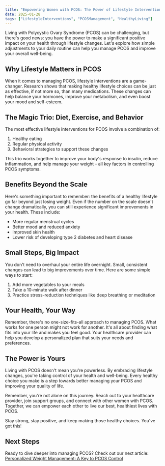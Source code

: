 ```yaml
---
title: "Empowering Women with PCOS: The Power of Lifestyle Interventions"
date: 2025-01-28
tags: ["LifestyleInterventions", "PCOSManagement", "HealthyLiving"]
---
```


Living with Polycystic Ovary Syndrome (PCOS) can be challenging, but there's good news: you have the power to make a significant positive impact on your health through lifestyle changes. Let's explore how simple adjustments to your daily routine can help you manage PCOS and improve your overall well-being.

## Why Lifestyle Matters in PCOS

When it comes to managing PCOS, lifestyle interventions are a game-changer. Research shows that making healthy lifestyle choices can be just as effective, if not more so, than many medications. These changes can help balance your hormones, improve your metabolism, and even boost your mood and self-esteem.

## The Magic Trio: Diet, Exercise, and Behavior

The most effective lifestyle interventions for PCOS involve a combination of:

1. Healthy eating
2. Regular physical activity
3. Behavioral strategies to support these changes

This trio works together to improve your body's response to insulin, reduce inflammation, and help manage your weight - all key factors in controlling PCOS symptoms.

## Benefits Beyond the Scale

Here's something important to remember: the benefits of a healthy lifestyle go far beyond just losing weight. Even if the number on the scale doesn't change dramatically, you can still experience significant improvements in your health. These include:

- More regular menstrual cycles
- Better mood and reduced anxiety
- Improved skin health
- Lower risk of developing type 2 diabetes and heart disease

## Small Steps, Big Impact

You don't need to overhaul your entire life overnight. Small, consistent changes can lead to big improvements over time. Here are some simple ways to start:

1. Add more vegetables to your meals
2. Take a 10-minute walk after dinner
3. Practice stress-reduction techniques like deep breathing or meditation

## Your Health, Your Way

Remember, there's no one-size-fits-all approach to managing PCOS. What works for one person might not work for another. It's all about finding what fits into your life and makes you feel good. Your healthcare provider can help you develop a personalized plan that suits your needs and preferences.

## The Power is Yours

Living with PCOS doesn't mean you're powerless. By embracing lifestyle changes, you're taking control of your health and well-being. Every healthy choice you make is a step towards better managing your PCOS and improving your quality of life.

Remember, you're not alone on this journey. Reach out to your healthcare provider, join support groups, and connect with other women with PCOS. Together, we can empower each other to live our best, healthiest lives with PCOS.

Stay strong, stay positive, and keep making those healthy choices. You've got this!

## Next Steps

Ready to dive deeper into managing PCOS? Check out our next article: [Personalized Weight Management: A Key to PCOS Control](../personalized-weight-management)
